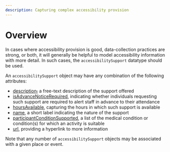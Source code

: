 ```yaml
---
description: Capturing complex accessibility provision
---
```


# Overview

In cases where accessibility provision is good, data-collection practices are strong, or both, it will generally be helpful to model accessibility information with more detail. In such cases, the `accessibilitySupport` datatype should be used.

An `accessibilitySupport` object may have any combination of the following attributes:

* [description~~,~~](description.md) a free-text description of the support offered
* [isAdvanceNoticeRequired](isadvancenoticerequired.md), indicating whether individuals requesting such support are required to alert staff in advance to their attendance
* [hoursAvailable](hoursavailable.md), capturing the hours in which such support is available
* [name](name.md), a short label indicating the nature of the support
* [participantConditionSupported](participantconditionsupported.md), a list of the medical condition or condition\(s\) for which an activity is suitable
* [url](url.md), providing a hyperlink to more information

Note that any number of `accessibilitySupport` objects may be associated with a given place or event.



